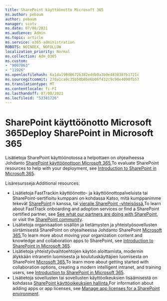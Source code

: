 ```yaml
---
title: SharePoint käyttöönotto Microsoft 365
ms.author: pebaum
author: pebaum
manager: scotv
ms.date: 07/08/2021
ms.audience: Admin
ms.topic: article
ms.service: o365-administration
ROBOTS: NOINDEX, NOFOLLOW
localization_priority: Normal
ms.collection: Adm_O365
ms.custom:
- "9007063"
- "11926"
ms.openlocfilehash: 6a1da198d8672b382eddb0a3b0e4830307b1721c
ms.sourcegitcommit: 270a1ca9c35b50b8be6b06f432c9c90e4090fb57
ms.translationtype: MT
ms.contentlocale: fi-FI
ms.lasthandoff: 07/08/2021
ms.locfileid: "53381726"
---
```

# <a name="deploy-sharepoint-in-microsoft-365"></a><span data-ttu-id="f8a12-102">SharePoint käyttöönotto Microsoft 365</span><span class="sxs-lookup"><span data-stu-id="f8a12-102">Deploy SharePoint in Microsoft 365</span></span>

<span data-ttu-id="f8a12-103">Lisätietoja SharePoint käyttöönotossa a helpottaen on ohjeaiheessa Johdanto [SharePoint käyttöönottoon Microsoft 365.](/sharepoint/introduction)</span><span class="sxs-lookup"><span data-stu-id="f8a12-103">To evaluate SharePoint resources to help with your deployment, see [Introduction to SharePoint in Microsoft 365](/sharepoint/introduction).</span></span> 

<span data-ttu-id="f8a12-104">Lisäresursseja:</span><span class="sxs-lookup"><span data-stu-id="f8a12-104">Additional resources:</span></span> 

- <span data-ttu-id="f8a12-105">Lisätietoja FastTrackin käyttöönotto- ja käyttöönottopalveluista tai SharePoint-sertifioitu kumppani on kohdassa Katso, mitä kumppanimme tekevät [SharePoint](/microsoft-365/sharepoint/sharepoint-partners-sharepoint-support):n kanssa, tai [vieraile SharePoint -yhteisössä.](https://techcommunity.microsoft.com/t5/sharepoint/ct-p/SharePoint)</span><span class="sxs-lookup"><span data-stu-id="f8a12-105">To learn about FastTrack onboarding and adoption services or find a SharePoint certified partner, see [See what our partners are doing with SharePoint](/microsoft-365/sharepoint/sharepoint-partners-sharepoint-support), or visit the [SharePoint community](https://techcommunity.microsoft.com/t5/sharepoint/ct-p/SharePoint).</span></span> 
- <span data-ttu-id="f8a12-106">Lisätietoja organisaation sisällön ja tietämysten ja yhteistyösovellusten siirtämisestä SharePoint on ohjeaiheessa Johdanto SharePoint [Microsoft 365.](/sharepoint/introduction#migration)</span><span class="sxs-lookup"><span data-stu-id="f8a12-106">To learn more about moving your organization content and knowledge and collaboration apps to SharePoint, see [Introduction to SharePoint in Microsoft 365](/sharepoint/introduction#migration).</span></span> 
- <span data-ttu-id="f8a12-107">Lisätietoja yhteistyövaihtoehtojen käytön aloittamista, modernin älykkään intranetin luomisesta ja koulutuskäyttäjien luomisesta on SharePoint [Microsoft 365.](/sharepoint/introduction#collaboration)</span><span class="sxs-lookup"><span data-stu-id="f8a12-107">To learn more about getting started with collaboration options, creating a modern intelligent intranet, and training users, see [Introduction to SharePoint in Microsoft 365](/sharepoint/introduction#collaboration).</span></span> 
- <span data-ttu-id="f8a12-108">Lisätietoja sovellusten tai sovellusten käyttöoikeuksien lisäämisestä on kohdassa [SharePoint käyttöoikeuksien hallinta.](/sharepoint/manage-app-licenses)</span><span class="sxs-lookup"><span data-stu-id="f8a12-108">For information about adding apps or app licenses, see [Manage app licenses for a SharePoint environment](/sharepoint/manage-app-licenses).</span></span> 


